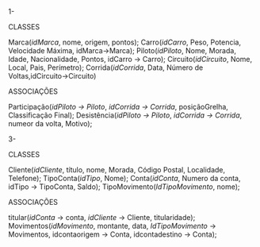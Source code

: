 1-

CLASSES

Marca(*idMarca*, nome, origem, pontos);
Carro(*idCarro*, Peso, Potencia, Velocidade Máxima, idMarca->Marca);
Piloto(*idPiloto*, Nome, Morada, Idade, Nacionalidade, Pontos, idCarro -> Carro);
Circuito(*idCircuito*, Nome, Local, Pais, Perímetro);
Corrida(*idCorrida*, Data, Número de Voltas,idCircuito->Circuito)


ASSOCIAÇÕES

Participação(*idPiloto -> Piloto*, *idCorrida -> Corrida*, posiçãoGrelha, Classificação Final);
Desistência(*idPiloto -> Piloto*, *idCorrida -> Corrida*, numeor da volta, Motivo);



3-

CLASSES

Cliente(*idCliente*, título, nome, Morada, Código Postal, Localidade, Telefone);
TipoConta(*idTipo*, Nome);
Conta(*idConta*, Numero da conta, idTipo -> TipoConta, Saldo);
TipoMovimento(*IdTipoMovimento*, nome);

ASSOCIAÇÕES

titular(*idConta* -> conta, *idCliente* -> Cliente, titularidade);
Movimentos(*idMovimento*, montante, data, *IdTipoMovimento* -> Movimentos, idcontaorigem -> Conta, idcontadestino -> Conta);


